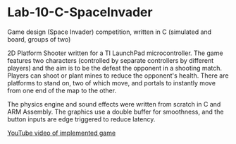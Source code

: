 # Lab-10-C-SpaceInvader
Game design (Space Invader) competition, written in C (simulated and board, groups of two)

2D Platform Shooter written for a TI LaunchPad microcontroller. The game features two characters (controlled by separate controllers by different players) and the aim is to be the defeat the opponent in a shooting match. Players can shoot or plant mines to reduce the opponent's health. There are platforms to stand on, two of which move, and portals to instantly move from one end of the map to the other.

The physics engine and sound effects were written from scratch in C and ARM Assembly. The graphics use a double buffer for smoothness, and the button inputs are edge triggered to reduce latency.

[YouTube video of implemented game](https://www.youtube.com/watch?v=Kn4wtMJl7bU)
